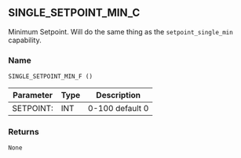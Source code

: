 ## SINGLE\_SETPOINT\_MIN\_C

Minimum Setpoint. Will do the same thing as the `setpoint_single_min` capability.


### Name

`SINGLE_SETPOINT_MIN_F ()` 


| Parameter | Type | Description     |
| --------- | ---- | --------------- |
| SETPOINT: | INT  | 0-100 default 0 |

 
### Returns

`None`
